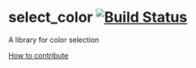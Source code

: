 select_color [![Build Status](https://travis-ci.org/PistonDevelopers/select_color.svg)](https://travis-ci.org/PistonDevelopers/select_color)
============

A library for color selection

[How to contribute](https://github.com/PistonDevelopers/piston/blob/master/CONTRIBUTING.md)
